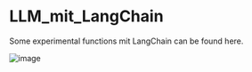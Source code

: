 # LLM_mit_LangChain
Some experimental functions mit LangChain can be found here.

![image](https://github.com/user-attachments/assets/e3cc858b-ab99-4dea-95e8-9840ce8167f5)


